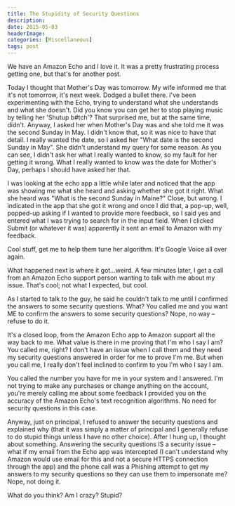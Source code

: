 ```yaml
---
title: The Stupidity of Security Questions
description: 
date: 2015-05-03
headerImage: 
categories: [Miscellaneous]
tags: post
---
```


We have an Amazon Echo and I love it. It was a pretty frustrating process getting one, but that's for another post.

Today I thought that Mother's Day was tomorrow. My wife informed me that it's not tomorrow, it's next week. Dodged a bullet there. I've been experimenting with the Echo, trying to understand what she understands and what she doesn't. Did you know you can get her to stop playing music by telling her 'Shutup b#tch'? That surprised me, but at the same time, didn't. Anyway, I asked her when Mother's Day was and she told me it was the second Sunday in May. I didn't know that, so it was nice to have that detail. I really wanted the date, so I asked her "What date is the second Sunday in May". She didn't understand my query for some reason. As you can see, I didn't ask her what I really wanted to know, so my fault for her getting it wrong. What I really wanted to know was the date for Mother's Day, perhaps I should have asked her that.

I was looking at the echo app a little while later and noticed that the app was showing me what she heard and asking whether she got it right. What she heard was "What is the second Sunday in Maine?" Close, but wrong. I indicated in the app that she got it wrong and once I did that, a pop-up, well, popped-up asking if I wanted to provide more feedback, so I said yes and entered what I was trying to search for in the input field. When I clicked Submit (or whatever it was) apparently it sent an email to Amazon with my feedback.

Cool stuff, get me to help them tune her algorithm. It's Google Voice all over again.

What happened next is where it got…weird. A few minutes later, I get a call from an Amazon Echo support person wanting to talk with me about my issue. That's cool; not what I expected, but cool.

As I started to talk to the guy, he said he couldn't talk to me until I confirmed the answers to some security questions. What? You called me and you want ME to confirm the answers to some security questions? Nope, no way – refuse to do it.

It's a closed loop, from the Amazon Echo app to Amazon support all the way back to me. What value is there in me proving that I'm who I say I am? You called me, right? I don't have an issue when I call them and they need my security questions answered in order for me to prove I'm me. But when you call me, I really don't feel inclined to confirm to you I'm who I say I am.

You called the number you have for me in your system and I answered. I'm not trying to make any purchases or change anything on the account, you're merely calling me about some feedback I provided you on the accuracy of the Amazon Echo's text recognition algorithms. No need for security questions in this case.

Anyway, just on principal, I refused to answer the security questions and explained why (that it was simply a matter of principal and I generally refuse to do stupid things unless I have no other choice). After I hung up, I thought about something. Answering the security questions IS a security issue – what if my email from the Echo app was intercepted (I can't understand why Amazon would use email for this and not a secure HTTPS connection through the app) and the phone call was a Phishing attempt to get my answers to my security questions so they can use them to impersonate me? Nope, not doing it.

What do you think? Am I crazy? Stupid?
